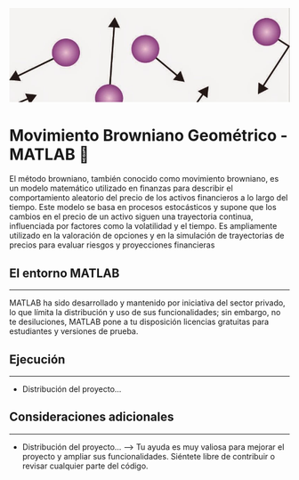 ![Movimiento Browniano](Resource\ballgob-fig08_009.jpg)
# Movimiento Browniano Geométrico - MATLAB 🚀

El método browniano, también conocido como movimiento browniano, es un modelo matemático utilizado en finanzas para describir el comportamiento aleatorio del precio de los activos financieros a lo largo del tiempo. Este modelo se basa en procesos estocásticos y supone que los cambios en el precio de un activo siguen una trayectoria continua, influenciada por factores como la volatilidad y el tiempo. Es ampliamente utilizado en la valoración de opciones y en la simulación de trayectorias de precios para evaluar riesgos y proyecciones financieras




## El entorno MATLAB
---
MATLAB ha sido desarrollado y mantenido por iniciativa del sector privado, lo que límita la distribución y uso de sus funcionalidades; sin embargo, no te desiluciones, MATLAB pone a tu disposición licencias gratuitas para estudiantes y versiones de prueba.

## Ejecución
---
+  Distribución del proyecto...



## Consideraciones adicionales
---
+  Distribución del proyecto...
 -->
Tu ayuda es muy valiosa para mejorar el proyecto y ampliar sus funcionalidades. Siéntete libre de contribuir o revisar cualquier parte del código.
